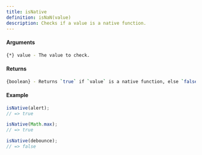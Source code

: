 ```yaml
---
title: isNative
definition: isNaN(value)
description: Checks if a value is a native function.
---
```



#### Arguments


```bash
{*} value - The value to check.
```


#### Returns


```bash
{boolean} - Returns `true` if `value` is a native function, else `false`.
```


#### Example


```ts
isNative(alert);
// => true

isNative(Math.max);
// => true

isNative(debounce);
// => false
```